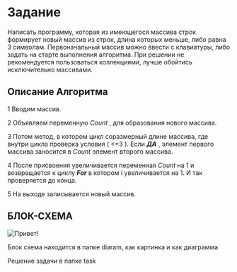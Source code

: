 # **Задание**

Написать программу, которая из имеющегося массива строк формирует новый массив из строк, длина которых меньше, либо равна 3 символам. Первоначальный массив можно ввести с клавиатуры, либо задать на старте выполнения алгоритма. При решении не рекомендуется пользоваться коллекциями, лучше обойтись исключительно массивами.

## Описание Алгоритма

1 Вводим массив.

2 Объявляем переменную *Count* , для образования нового массива.

3  Потом метод, в котором цикл соразмерный длине массива, где внутри цикла проверка условия ( <=3 ). Если **_ДА_** , элемент первого массива заносится в *Сount* элемент второго массива. 

4 После присвоения увеличивается переменная *Сount* на 1 и возвращается к циклу **_For_** в котором i увеличивается на 1. И так проверяется до конца.

5 На выходе записывается новый массив.


## БЛОК-СХЕМА

![Привет!]( blockdiagram.png )



Блок схема находится в папке diaram, как картинка и как диаграмма

Решение задачи в папке task